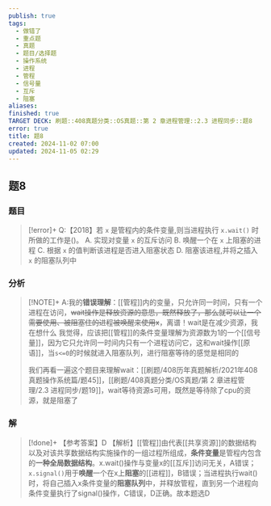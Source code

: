```yaml
---
publish: true
tags:
  - 做错了
  - 重点题
  - 真题
  - 题目/选择题
  - 操作系统
  - 进程
  - 管程
  - 信号量
  - 互斥
  - 阻塞
aliases: 
finished: true
TARGET DECK: 刷题::408真题分类::OS真题::第 2 章进程管理::2.3 进程同步::题8
error: true
title: 题8
created: 2024-11-02 07:00
updated: 2024-11-05 02:29
---
```

## 题8
### 题目
> [!error]+
> Q:【2018】若 `x` 是管程内的条件变量,则当进程执行 `x.wait()` 时所做的工作是()。
> A. 实现对变量 `x` 的互斥访问
> B. 唤醒一个在 `x` 上阻塞的进程
> C. 根据 `x` 的值判断该进程是否进入阻塞状态
> D. 阻塞该进程,并将之插入 `x` 的阻塞队列中
### 分析
> [!NOTE]+
> A:我的**错误理解**：[[管程]]内的变量，只允许同一时间，只有一个进程在访问，~~wait操作是释放资源的意思，既然释放了，那么就可以让一个需要使用、被阻塞住的进程被唤醒来使用x~~，离谱！wait是在减少资源，我在想什么
> 我觉得，应该把[[管程]]的条件变量理解为资源数为1的一个[[信号量]]，因为它只允许同一时间内只有一个进程访问它，这和wait操作[[原语]]，当`s<=0`的时候就进入阻塞队列，进行阻塞等待的感觉是相同的
> 
> 我们再看一遍这个题目来理解wait：[[刷题/408历年真题解析/2021年408真题操作系统篇/题45]]，[[刷题/408真题分类/OS真题/第 2 章进程管理/2.3 进程同步/题19]]，wait等待资源s可用，既然是等待除了cpu的资源，就是阻塞了
### 解
> [!done]+
> 【参考答案】D
> 【解析】[[管程]]由代表[[共享资源]]的数据结构以及对该共享数据结构实施操作的一组过程所组成，**条件变量**是管程内包含的**一种全局数据结构**。x.wait()操作与变量x的[[互斥]]访问无关，A错误；`x.signal()`用于**唤醒**一个在x上**阻塞**的[[进程]]，B错误；当进程执行wait()时，将自己插入x条件变量的**阻塞队列**中，并释放管程，直到另一个进程向条件变量执行了signal()操作，C错误，D正确。故本题选D
